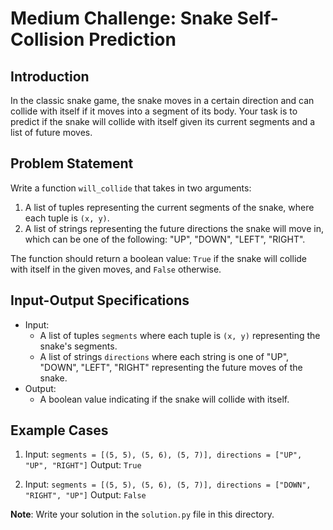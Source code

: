 # Medium Challenge: Snake Self-Collision Prediction

## Introduction
In the classic snake game, the snake moves in a certain direction and can collide with itself if it moves into a segment of its body. Your task is to predict if the snake will collide with itself given its current segments and a list of future moves.

## Problem Statement
Write a function `will_collide` that takes in two arguments:

1. A list of tuples representing the current segments of the snake, where each tuple is `(x, y)`.
2. A list of strings representing the future directions the snake will move in, which can be one of the following: "UP", "DOWN", "LEFT", "RIGHT".

The function should return a boolean value: `True` if the snake will collide with itself in the given moves, and `False` otherwise.

## Input-Output Specifications
- Input:
  - A list of tuples `segments` where each tuple is `(x, y)` representing the snake's segments.
  - A list of strings `directions` where each string is one of "UP", "DOWN", "LEFT", "RIGHT" representing the future moves of the snake.
- Output:
  - A boolean value indicating if the snake will collide with itself.

## Example Cases
1. Input: `segments = [(5, 5), (5, 6), (5, 7)], directions = ["UP", "UP", "RIGHT"]`
   Output: `True`
   
2. Input: `segments = [(5, 5), (5, 6), (5, 7)], directions = ["DOWN", "RIGHT", "UP"]`
   Output: `False`

**Note**: Write your solution in the `solution.py` file in this directory.
